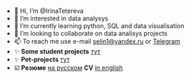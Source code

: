 - 👋 Hi, I’m @IrinaTetereva
- 👀 I’m interested in data analysys
- 🌱 I’m currently learning python, SQL and data visualisation
- 💞️ I’m looking to collaborate on data analisys projects
- 📫 To reach me use e-mail selin1@yandex.ru or [Telegram](https://t.me/Kukututu)   
- ✨ **Some student projects** [тут](https://github.com/IrinaTetereva/Yandex.Practikum_DA)  
- ✨ **Pet-projects** [тут](https://github.com/IrinaTetereva/pet_projects)
- :ballot_box_with_check: **Резюме** [на русском](https://disk.yandex.ru/i/SNqIxnXbRQqpKQ) **CV**  [in english](https://disk.yandex.ru/i/hq3rgSLw4w8vxg)
<!---
IrinaTetereva/IrinaTetereva is a ✨ special ✨ repository because its `README.md` (this file) appears on your GitHub profile.
You can click the Preview link to take a look at your changes.
--->

